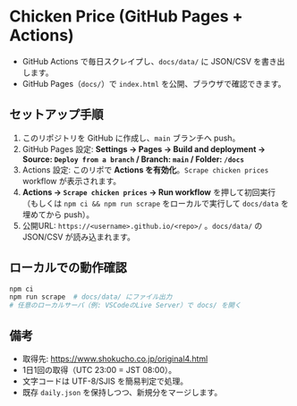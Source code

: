 # Chicken Price (GitHub Pages + Actions)

- GitHub Actions で毎日スクレイプし、`docs/data/` に JSON/CSV を書き出します。
- GitHub Pages（`docs/`）で `index.html` を公開、ブラウザで確認できます。

## セットアップ手順
1. このリポジトリを GitHub に作成し、`main` ブランチへ push。
2. GitHub Pages 設定: **Settings → Pages → Build and deployment → Source: `Deploy from a branch` / Branch: `main` / Folder: `/docs`**
3. Actions 設定: このリポで **Actions を有効化**。`Scrape chicken prices` workflow が表示されます。
4. **Actions → `Scrape chicken prices` → Run workflow** を押して初回実行（もしくは `npm ci && npm run scrape` をローカルで実行して `docs/data` を埋めてから push）。
5. 公開URL: `https://<username>.github.io/<repo>/` 。`docs/data/` の JSON/CSV が読み込まれます。

## ローカルでの動作確認
```bash
npm ci
npm run scrape  # docs/data/ にファイル出力
# 任意のローカルサーバ（例: VSCodeのLive Server）で docs/ を開く
```

## 備考
- 取得先: https://www.shokucho.co.jp/original4.html
- 1日1回の取得（UTC 23:00 = JST 08:00）。
- 文字コードは UTF-8/SJIS を簡易判定で処理。
- 既存 `daily.json` を保持しつつ、新規分をマージします。
